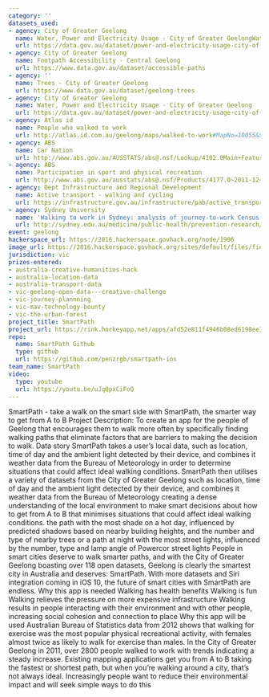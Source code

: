 ```yaml
---
category: ''
datasets_used:
- agency: City of Greater Geelong
  name: Water, Power and Electricity Usage - City of Greater GeelongWater, Power and Electricity Usage - City of Greater Geelong
  url: https://data.gov.au/dataset/power-and-electricity-usage-city-of-greater-geelong
- agency: City of Greater Geelong
  name: Footpath Accessibility - Central Geelong
  url: https://www.data.gov.au/dataset/accessible-paths
- agency: ''
  name: Trees - City of Greater Geelong
  url: https://www.data.gov.au/dataset/geelong-trees
- agency: City of Greater Geelong
  name: Water, Power and Electricity Usage - City of Greater Geelong
  url: https://data.gov.au/dataset/power-and-electricity-usage-city-of-greater-geelong
- agency: Atlas id
  name: People who walked to work
  url: http://atlas.id.com.au/geelong/maps/walked-to-work#MapNo=10055&SexKey=1&datatype=2&themtype=1&topicAlias=walked-to-work&year=2011
- agency: ABS
  name: Car Nation
  url: http://www.abs.gov.au/AUSSTATS/abs@.nsf/Lookup/4102.0Main+Features40July+2013#social
- agency: ABS
  name: Participation in sport and physical recreation
  url: http://www.abs.gov.au/ausstats/abs@.nsf/Products/4177.0~2011-12~Main+Features~Characteristics+of+participation?OpenDocument
- agency: Dept Infrastructure and Regional Development
  name: Active transport - walking and cycling
  url: https://infrastructure.gov.au/infrastructure/pab/active_transport/
- agency: Sydney University
  name: 'Walking to work in Sydney: analysis of journey-to-work Census data from 2001 to 2011'
  url: http://sydney.edu.au/medicine/public-health/prevention-research/news/reports/Walking%20to%20work%202001-2011.pdf
event: geelong
hackerspace_url: https://2016.hackerspace.govhack.org/node/1906
image_url: https://2016.hackerspace.govhack.org/sites/default/files/field/image/smartpath_banner.png
jurisdiction: vic
prizes-entered:
- australia-creative-humanities-hack
- australia-location-data
- australia-transport-data
- vic-geelong-open-data---creative-challenge
- vic-journey-plannning
- vic-mav-technology-bounty
- vic-the-urban-forest
project_title: SmartPath
project_url: https://rink.hockeyapp.net/apps/afd52e811f4946b08ed6198ee11f01c2
repo:
  name: SmartPath Github
  type: github
  url: https://github.com/penzrgb/smartpath-ios
team_name: SmartPath
video:
  type: youtube
  url: https://youtu.be/uJqQpxCiFoQ
---
```


SmartPath - take a walk on the smart side with SmartPath, the smarter way to get from A to B
Project Description:​​​​​​​
To create an app for the people of Geelong that encourages them to walk more often by specifically finding walking paths that eliminate factors that are barriers to making the decision to walk.
Data story
SmartPath takes a user’s local data, such as location, time of day and the ambient light detected by their device, and combines it weather data from the Bureau of Meteorology in order to determine situations that could affect ideal walking conditions.
SmartPath then utilises a variety of datasets from the City of Greater Geelong such as location, time of day and the ambient light detected by their device, and combines it weather data from the Bureau of Meteorology creating a dense understanding of the local environment to make smart decisions about how to get from A to B that minimises situations that could affect ideal walking conditions.
the path with the most shade on a hot day, influenced by predicted shadows based on nearby building heights, and
the number and type of nearby trees or
a path at night with the most street lights, influenced by the number, type and lamp angle of Powercor street lights
People in smart cities deserve to walk smarter paths, and with the City of Greater Geelong boasting over 118 open datasets, Geelong is clearly the smartest city in Australia and deserves: SmartPath. With more datasets and Siri integration coming in iOS 10, the future of smart cities with SmartPath are endless.
Why this app is needed
Walking has health benefits
Walking is fun
Walking relieves the pressure on more expensive infrastructure
Walking results in people interacting with their environment and with other people, increasing social cohesion and connection to place
Why this app will be used
Australian Bureau of Statistics data from 2012 shows that walking for exercise was the most popular physical recreational activity, with females almost twice as likely to walk for exercise than males.
In the City of Greater Geelong in 2011, over 2800 people walked to work with trends indicating a steady increase.
Existing mapping applications get you from A to B taking the fastest or shortest path, but when you’re walking around a city, that’s not always ideal.
Increasingly people want to reduce their environmental impact and will seek simple ways to do this